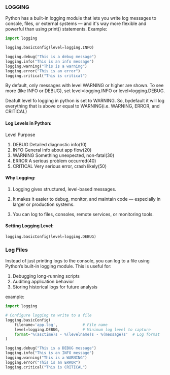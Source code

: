 ### LOGGING
Python has a built-in logging module that lets you write log messages to console, files, or external systems — and it's way more flexible and powerful than using print() statements.
Example:
```python
import logging

logging.basicConfig(level=logging.INFO)

logging.debug("This is a debug message")
logging.info("This is an info message")
logging.warning("This is a warning")
logging.error("This is an error")
logging.critical("This is critical")
```
By default, only messages with level WARNING or higher are shown. To see more (like INFO or DEBUG), set level=logging.INFO or level=logging.DEBUG.<br>

Deafult level fo logging in python is set to WARNING. So, bydefault it will log everything that is above or equal to WARNING(i.e. WARNING, ERROR, and CRITICAL)

#### Log Levels in Python:
   Level	 Purpose
1. DEBUG	 Detailed diagnostic info(10)
2. INFO	     General info about app flow(20)
3. WARNING	 Something unexpected, non-fatal(30)
4. ERROR	 A serious problem occurred(40)
5. CRITICAL	 Very serious error, crash likely(50)

#### Why Logging:
1. Logging gives structured, level-based messages.

2. It makes it easier to debug, monitor, and maintain code — especially in larger or production systems.

3. You can log to files, consoles, remote services, or monitoring tools.

#### Setting Logging Level:

```python
logging.basicConfig(level=logging.DEBUG)
```

### Log Files
Instead of just printing logs to the console, you can log to a file using Python’s built-in logging module. This is useful for:
1. Debugging long-running scripts
2. Auditing application behavior
3. Storing historical logs for future analysis

example:
```python
import logging

# Configure logging to write to a file
logging.basicConfig(
    filename='app.log',           # File name
    level=logging.DEBUG,          # Minimum log level to capture
    format='%(asctime)s - %(levelname)s - %(message)s'  # Log format
)

logging.debug("This is a DEBUG message")
logging.info("This is an INFO message")
logging.warning("This is a WARNING")
logging.error("This is an ERROR")
logging.critical("This is CRITICAL")
```

